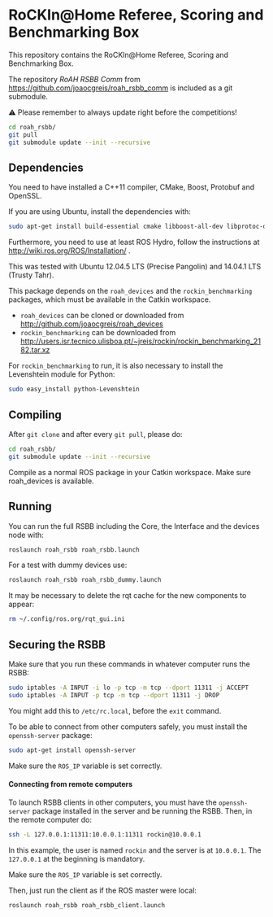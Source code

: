 RoCKIn@Home Referee, Scoring and Benchmarking Box
=================================================

This repository contains the RoCKIn@Home Referee, Scoring and Benchmarking Box.

The repository *RoAH RSBB Comm* from https://github.com/joaocgreis/roah_rsbb_comm
is included as a git submodule.

:warning: Please remember to always update right before the competitions!
```bash
cd roah_rsbb/
git pull
git submodule update --init --recursive
```


## Dependencies

You need to have installed a C++11 compiler, CMake, Boost, Protobuf
and OpenSSL.

If you are using Ubuntu, install the dependencies with:
```bash
sudo apt-get install build-essential cmake libboost-all-dev libprotoc-dev protobuf-compiler libssl-dev
```

Furthermore, you need to use at least ROS Hydro, follow the
instructions at http://wiki.ros.org/ROS/Installation/ .

This was tested with Ubuntu 12.04.5 LTS (Precise Pangolin) and
14.04.1 LTS (Trusty Tahr).

This package depends on the `roah_devices` and the `rockin_benchmarking`
packages, which must be available in the Catkin workspace.
- `roah_devices` can be cloned or downloaded from http://github.com/joaocgreis/roah_devices
- `rockin_benchmarking` can be downloaded from http://users.isr.tecnico.ulisboa.pt/~jreis/rockin/rockin_benchmarking_2182.tar.xz

For `rockin_benchmarking` to run, it is also necessary to install the Levenshtein module for Python:
```bash
sudo easy_install python-Levenshtein
```


## Compiling

After `git clone` and after every `git pull`, please do:
```bash
cd roah_rsbb/
git submodule update --init --recursive
```

Compile as a normal ROS package in your Catkin workspace. Make sure
roah_devices is available.


## Running

You can run the full RSBB including the Core, the Interface and the
devices node with:
```bash
roslaunch roah_rsbb roah_rsbb.launch
```

For a test with dummy devices use:
```bash
roslaunch roah_rsbb roah_rsbb_dummy.launch
```

It may be necessary to delete the rqt cache for the new components to
appear:
```bash
rm ~/.config/ros.org/rqt_gui.ini
```


## Securing the RSBB

Make sure that you run these commands in whatever computer runs the RSBB:
```bash
sudo iptables -A INPUT -i lo -p tcp -m tcp --dport 11311 -j ACCEPT
sudo iptables -A INPUT -p tcp -m tcp --dport 11311 -j DROP
```

You might add this to `/etc/rc.local`, before the `exit` command.

To be able to connect from other computers safely, you must install
the `openssh-server` package:
```bash
sudo apt-get install openssh-server
```

Make sure the `ROS_IP` variable is set correctly.


#### Connecting from remote computers

To launch RSBB clients in other computers, you must have the
`openssh-server` package installed in the server and be running the
RSBB. Then, in the remote computer do:
```bash
ssh -L 127.0.0.1:11311:10.0.0.1:11311 rockin@10.0.0.1
```

In this example, the user is named `rockin` and the server is at
`10.0.0.1`. The `127.0.0.1` at the beginning is mandatory.

Make sure the `ROS_IP` variable is set correctly.

Then, just run the client as if the ROS master were local:
```bash
roslaunch roah_rsbb roah_rsbb_client.launch
```
